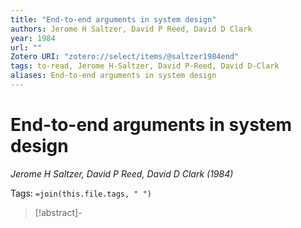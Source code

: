 ```yaml
---
title: "End-to-end arguments in system design"
authors: Jerome H Saltzer, David P Reed, David D Clark
year: 1984
url: ""
Zotero URI: "zotero://select/items/@saltzer1984end"
tags: to-read, Jerome H-Saltzer, David P-Reed, David D-Clark
aliases: End-to-end arguments in system design
---
```


# End-to-end arguments in system design  
_Jerome H Saltzer, David P Reed, David D Clark (1984)_

Tags: `=join(this.file.tags, " ")`

> [!abstract]-
> 


